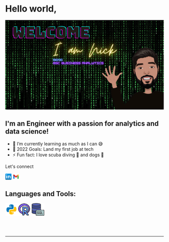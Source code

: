 # Hello world,
![alt text](https://github.com/nicktsekas/test/blob/main/welcome%20to%20github.png)

## I'm an Engineer with a passion for analytics and data science!

- 📖 I’m currently learning as much as I can 😅
- 🚀 2022 Goals: Land my first job at tech
- ⚡ Fun fact: I love scuba diving 🤿 and dogs 🐶

Let's connect 

[<img src='https://github.com/nicktsekas/test/blob/main/icons8-linkedin-64.png' alt='linkedin' height='20'>](https://www.linkedin.com/in/nikolastsekas)
[<img src='https://github.com/nicktsekas/test/blob/main/icons8-gmail-48.png' alt='email' height='20'>](mailto:nikolastsekas+github@gmail.com)

## Languages and Tools:

<img src='https://github.com/nicktsekas/test/blob/main/icons8-python-48.png' alt='python' height='40'><img src='https://github.com/nicktsekas/test/blob/main/icons8-r-64.png' alt='r' height='40'>   <img src='https://github.com/nicktsekas/test/blob/main/icons8-sql-60.png' alt='sql' height='40'>


<br />
<br />

---
